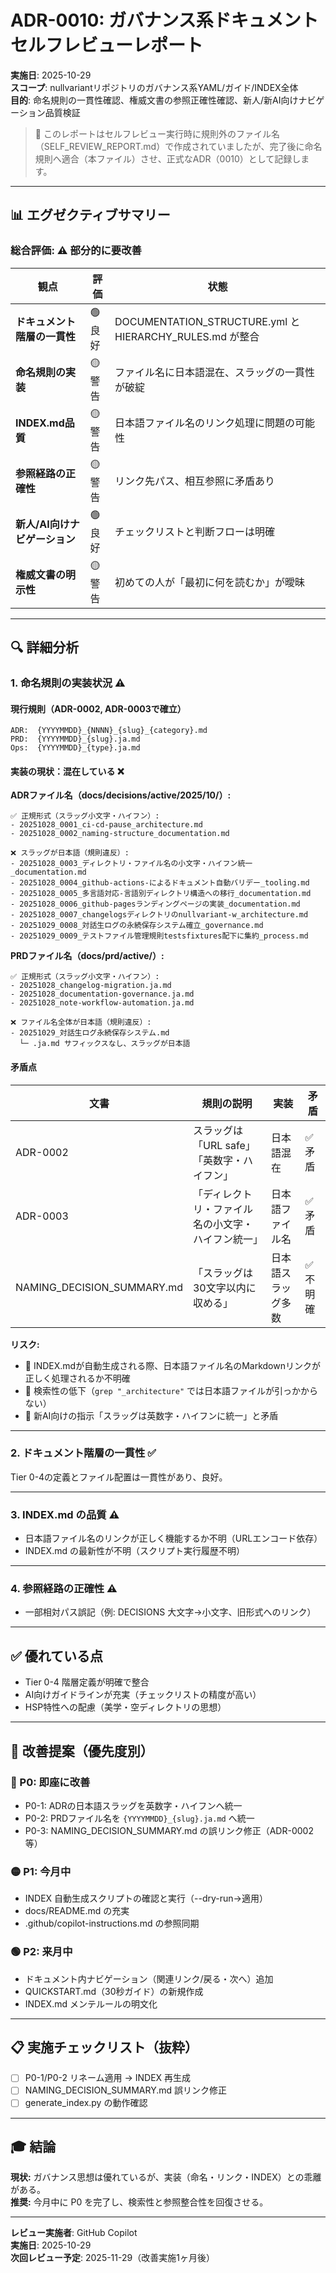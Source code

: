 # ADR-0010: ガバナンス系ドキュメント セルフレビューレポート

**実施日**: 2025-10-29  
**スコープ**: nullvariantリポジトリのガバナンス系YAML/ガイド/INDEX全体  
**目的**: 命名規則の一貫性確認、権威文書の参照正確性確認、新人/新AI向けナビゲーション品質検証

> 📝 このレポートはセルフレビュー実行時に規則外のファイル名（SELF_REVIEW_REPORT.md）で作成されていましたが、完了後に命名規則へ適合（本ファイル）させ、正式なADR（0010）として記録します。

---

## 📊 エグゼクティブサマリー

### 総合評価: ⚠️ 部分的に要改善

| 観点 | 評価 | 状態 |
|------|------|------|
| **ドキュメント階層の一貫性** | 🟢 良好 | DOCUMENTATION_STRUCTURE.yml と HIERARCHY_RULES.md が整合 |
| **命名規則の実装** | 🟡 警告 | ファイル名に日本語混在、スラッグの一貫性が破綻 |
| **INDEX.md品質** | 🟡 警告 | 日本語ファイル名のリンク処理に問題の可能性 |
| **参照経路の正確性** | 🟡 警告 | リンク先パス、相互参照に矛盾あり |
| **新人/AI向けナビゲーション** | 🟢 良好 | チェックリストと判断フローは明確 |
| **権威文書の明示性** | 🟡 警告 | 初めての人が「最初に何を読むか」が曖昧 |

---

## 🔍 詳細分析

### 1. 命名規則の実装状況 ⚠️

#### 現行規則（ADR-0002, ADR-0003で確立）

```
ADR:  {YYYYMMDD}_{NNNN}_{slug}_{category}.md
PRD:  {YYYYMMDD}_{slug}.ja.md
Ops:  {YYYYMMDD}_{type}.ja.md
```

#### 実装の現状：混在している ❌

**ADRファイル名（docs/decisions/active/2025/10/）:**

```
✅ 正規形式（スラッグ小文字・ハイフン）:
- 20251028_0001_ci-cd-pause_architecture.md
- 20251028_0002_naming-structure_documentation.md

❌ スラッグが日本語（規則違反）:
- 20251028_0003_ディレクトリ・ファイル名の小文字・ハイフン統一_documentation.md
- 20251028_0004_github-actions-によるドキュメント自動バリデー_tooling.md
- 20251028_0005_多言語対応-言語別ディレクトリ構造への移行_documentation.md
- 20251028_0006_github-pagesランディングページの実装_documentation.md
- 20251028_0007_changelogsディレクトリのnullvariant-w_architecture.md
- 20251029_0008_対話生ログの永続保存システム確立_governance.md
- 20251029_0009_テストファイル管理規則testsfixtures配下に集約_process.md
```

**PRDファイル名（docs/prd/active/）:**

```
✅ 正規形式（スラッグ小文字・ハイフン）:
- 20251028_changelog-migration.ja.md
- 20251028_documentation-governance.ja.md
- 20251028_note-workflow-automation.ja.md

❌ ファイル名全体が日本語（規則違反）:
- 20251029_対話生ログ永続保存システム.md
  └─ .ja.md サフィックスなし、スラッグが日本語
```

#### 矛盾点

| 文書 | 規則の説明 | 実装 | 矛盾 |
|------|----------|------|------|
| ADR-0002 | スラッグは「URL safe」「英数字・ハイフン」 | 日本語混在 | ✅ 矛盾 |
| ADR-0003 | 「ディレクトリ・ファイル名の小文字・ハイフン統一」 | 日本語ファイル名 | ✅ 矛盾 |
| NAMING_DECISION_SUMMARY.md | 「スラッグは30文字以内に収める」 | 日本語スラッグ多数 | ✅ 不明確 |

**リスク:**
- 🔴 INDEX.mdが自動生成される際、日本語ファイル名のMarkdownリンクが正しく処理されるか不明確
- 🔴 検索性の低下（`grep "_architecture"` では日本語ファイルが引っかからない）
- 🔴 新AI向けの指示「スラッグは英数字・ハイフンに統一」と矛盾

---

### 2. ドキュメント階層の一貫性 ✅

Tier 0-4の定義とファイル配置は一貫性があり、良好。

---

### 3. INDEX.md の品質 ⚠️

- 日本語ファイル名のリンクが正しく機能するか不明（URLエンコード依存）
- INDEX.md の最新性が不明（スクリプト実行履歴不明）

---

### 4. 参照経路の正確性 ⚠️

- 一部相対パス誤記（例: DECISIONS 大文字→小文字、旧形式へのリンク）

---

## ✅ 優れている点

- Tier 0-4 階層定義が明確で整合
- AI向けガイドラインが充実（チェックリストの精度が高い）
- HSP特性への配慮（美学・空ディレクトリの思想）

---

## 🚀 改善提案（優先度別）

### 🔴 P0: 即座に改善

- P0-1: ADRの日本語スラッグを英数字・ハイフンへ統一
- P0-2: PRDファイル名を `{YYYYMMDD}_{slug}.ja.md` へ統一
- P0-3: NAMING_DECISION_SUMMARY.md の誤リンク修正（ADR-0002等）

### 🟡 P1: 今月中

- INDEX 自動生成スクリプトの確認と実行（--dry-run→適用）
- docs/README.md の充実
- .github/copilot-instructions.md の参照同期

### 🟢 P2: 来月中

- ドキュメント内ナビゲーション（関連リンク/戻る・次へ）追加
- QUICKSTART.md（30秒ガイド）の新規作成
- INDEX.md メンテルールの明文化

---

## 📋 実施チェックリスト（抜粋）

- [ ] P0-1/P0-2 リネーム適用 → INDEX 再生成
- [ ] NAMING_DECISION_SUMMARY.md 誤リンク修正
- [ ] generate_index.py の動作確認

---

## 🎓 結論

**現状:** ガバナンス思想は優れているが、実装（命名・リンク・INDEX）との乖離がある。  
**推奨:** 今月中に P0 を完了し、検索性と参照整合性を回復させる。

---

**レビュー実施者**: GitHub Copilot  
**実施日**: 2025-10-29  
**次回レビュー予定**: 2025-11-29（改善実施1ヶ月後）
